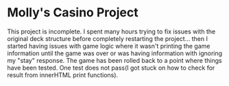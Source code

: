 # Molly's Casino Project
This project is incomplete.  I spent many hours trying to fix issues with the original deck structure before completely restarting the project... then  I started having issues with game logic where it wasn't printing the game information until the game was over or was having information with ignoring my "stay" response.  The game has been rolled back to a point where things have been tested.  One test does not pass(I got stuck on how to check for result from innerHTML print functions).

  